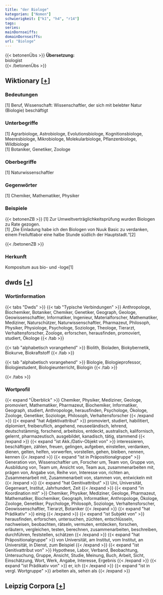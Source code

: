 ```yaml
---
title: "der Biologe"
kategorien: ["Nomen"]
schwierigkeit: ["k1", "h4", "r14"]
tags:
series:
mainDornseiffs:
domainDornseiffs:
url: "Biologe"
---
```


{{< betonenÜbs >}}
**Übersetzung:**  
biologist  
{{< /betonenÜbs >}}

## Wiktionary [[+](https://de.wiktionary.org/wiki/Biologe)]

### Bedeutungen
[1] Beruf, Wissenschaft: Wissenschaftler, der sich mit belebter Natur (Biologie) beschäftigt  

### Unterbegriffe
[1] Agrarbiologe, Astrobiologe, Evolutionsbiologe, Kognitionsbiologe, Meeresbiologe, Mikrobiologe, Molekularbiologe, Pflanzenbiologe, Wildbiologe  
[1] Botaniker, Genetiker, Zoologe  

### Oberbegriffe
[1] Naturwissenschaftler  

### Gegenwörter
[1] Chemiker, Mathematiker, Physiker  

### Beispiele
{{< betonenZB >}}
[1] Zur Umweltverträglichkeitsprüfung wurden Biologen zu Rate gezogen.  
[1] „Die Einladung habe ich den Biologen von Nuuk Basic zu verdanken, einem Freiluftlabor eine halbe Stunde südlich der Hauptstadt.“[2]  

{{< /betonenZB >}}
### Herkunft
Kompositum aus bio- und -loge[1]  



## dwds [[+](https://www.dwds.de/wb/Biologe)]

### Wortinformation
{{< tabs "Dwds" >}}
{{< tab "Typische Verbindungen" >}}
Anthropologe, Biochemiker, Botaniker, Chemiker, Genetiker, Geograph, Geologe, Geowissenschaftler, Informatiker, Ingenieur, Materialforscher, Mathematiker, Mediziner, Naturschützer, Naturwissenschaftler, Pharmazeut, Philosoph, Physiker, Physiologe, Psychologe, Soziologe, Theologe, Tierarzt, Verhaltensforscher, Zoologe, erforschen, herausfinden, promoviert, studiert, Ökologe
{{< /tab >}}

{{< tab "alphabetisch vorangehend" >}}
Biolith, Bioladen, Biokybernetik, Biokurve, Biokraftstoff
{{< /tab >}}

{{< tab "alphabetisch vorangehend" >}}
Biologie, Biologieprofessor, Biologiestudent, Biologieunterricht, Biologin
{{< /tab >}}

{{< /tabs >}}

### Wortprofil
{{< expand "Überblick" >}} Chemiker, Physiker, Mediziner, Geologe, promoviert, Mathematiker, Pharmazeut, Biochemiker, Informatiker, Geograph, studiert, Anthropologe, herausfinden, Psychologe, Ökologe, Zoologe, Genetiker, Soziologe, Philosoph, Verhaltensforscher {{< /expand >}}
{{< expand "hat Adjektivattribut" >}} promoviert, studiert, habilitiert, diplomiert, freiberuflich, angehend, neuseeländisch, lehrend, deutschstämmig, forschend, arbeitslos, entdeckt, australisch, kalifornisch, gelernt, pharmazeutisch, ausgebildet, kanadisch, tätig, stammend {{< /expand >}}
{{< expand "ist Akk./Dativ-Objekt von" >}} interessieren, beschäftigen, zählen, freuen, gelingen, aufgeben, einstellen, verdanken, dienen, gelten, helfen, vorwerfen, vorstellen, gehen, bleiben, nennen, kennen {{< /expand >}}
{{< expand "ist in Präpositionalgruppe" >}} Generation von, Wissenschaftler um, Forscher um, Team von, Gruppe von, Ausbildung von, Team um, Ansicht von, Team aus, zusammenarbeiten mit, prägen von, Angabe von, Reihe von, Interesse von, richten an, Zusammenarbeit mit, Zusammenarbeit von, stammen von, entwickeln mit {{< /expand >}}
{{< expand "hat Genitivattribut" >}} Uni, Universität, Gegenwart, Institut, Jahrhundert, Zeit {{< /expand >}}
{{< expand "in Koordination mit" >}} Chemiker, Physiker, Mediziner, Geologe, Pharmazeut, Mathematiker, Biochemiker, Geograph, Informatiker, Anthropologe, Ökologe, Zoologe, Genetiker, Psychologe, Philosoph, Soziologe, Verhaltensforscher, Geowissenschaftler, Tierarzt, Botaniker {{< /expand >}}
{{< expand "hat Prädikativ" >}} einig {{< /expand >}}
{{< expand "ist Subjekt von" >}} herausfinden, erforschen, untersuchen, züchten, entschlüsseln, nachweisen, beobachten, rätseln, vermuten, entdecken, forschen, erläutern, vergleichen, testen, berechnen, zusammenarbeiten, beschreiben, durchführen, feststellen, schätzen {{< /expand >}}
{{< expand "hat Präpositionalgruppe" >}} von Universität, am Institut, vom Institut, an Universität, in Dienst, zum Beispiel {{< /expand >}}
{{< expand "ist Genitivattribut von" >}} Hypothese, Labor, Verband, Beobachtung, Untersuchung, Gruppe, Ansicht, Studie, Meinung, Buch, Arbeit, Sicht, Einschätzung, Wort, Werk, Angabe, Interesse, Ergebnis {{< /expand >}}
{{< expand "ist Prädikativ von" >}} er, ich {{< /expand >}}
{{< expand "ist in vergl. Wortgruppe" >}} arbeiten als, sehen als {{< /expand >}}

## Leipzig Corpora [[+](https://corpora.uni-leipzig.de/en/res?word=Biologe&corpusId=deu_newscrawl-public_2018)]

